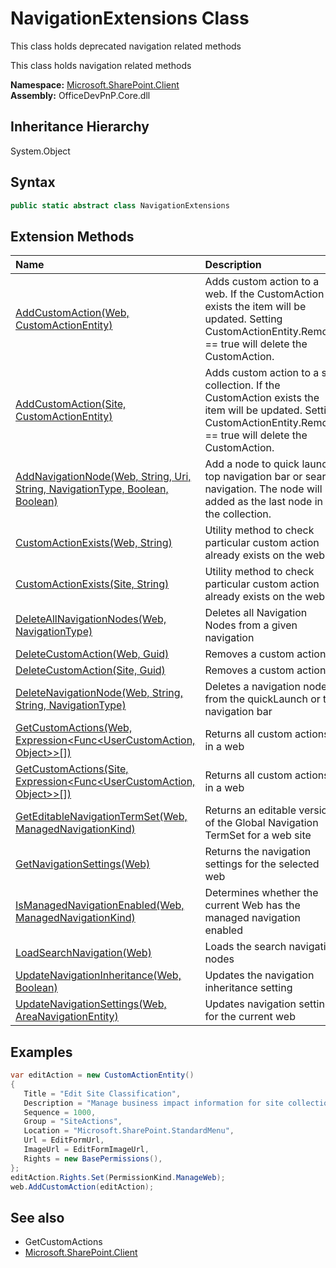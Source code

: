 # NavigationExtensions Class
 This class holds deprecated navigation related methods 

 This class holds navigation related methods   

**Namespace:** [Microsoft.SharePoint.Client](Microsoft.SharePoint.Client.md)  
**Assembly:** OfficeDevPnP.Core.dll  
## Inheritance Hierarchy
System.Object  
## Syntax
```C#
public static abstract class NavigationExtensions
```
## Extension Methods
|**Name**|**Description**|
|:-----|:-----|
| [AddCustomAction(Web, CustomActionEntity)](Microsoft.SharePoint.Client.NavigationExtensions.c58ae7f0.md) | Adds custom action to a web. If the CustomAction exists the item will be updated. Setting CustomActionEntity.Remove == true will delete the CustomAction.
| [AddCustomAction(Site, CustomActionEntity)](Microsoft.SharePoint.Client.NavigationExtensions.c238735d.md) | Adds custom action to a site collection. If the CustomAction exists the item will be updated. Setting CustomActionEntity.Remove == true will delete the CustomAction.
| [AddNavigationNode(Web, String, Uri, String, NavigationType, Boolean, Boolean)](Microsoft.SharePoint.Client.NavigationExtensions.379f276c.md) | Add a node to quick launch, top navigation bar or search navigation. The node will be added as the last node in the collection.
| [CustomActionExists(Web, String)](Microsoft.SharePoint.Client.NavigationExtensions.45893840.md) | Utility method to check particular custom action already exists on the web
| [CustomActionExists(Site, String)](Microsoft.SharePoint.Client.NavigationExtensions.d520d62a.md) | Utility method to check particular custom action already exists on the web
| [DeleteAllNavigationNodes(Web, NavigationType)](Microsoft.SharePoint.Client.NavigationExtensions.bfcb26ce.md) | Deletes all Navigation Nodes from a given navigation
| [DeleteCustomAction(Web, Guid)](Microsoft.SharePoint.Client.NavigationExtensions.4bb46a7f.md) | Removes a custom action
| [DeleteCustomAction(Site, Guid)](Microsoft.SharePoint.Client.NavigationExtensions.f2016670.md) | Removes a custom action
| [DeleteNavigationNode(Web, String, String, NavigationType)](Microsoft.SharePoint.Client.NavigationExtensions.54c91f2e.md) | Deletes a navigation node from the quickLaunch or top navigation bar
| [GetCustomActions(Web, Expression&lt;Func&lt;UserCustomAction, Object&gt;&gt;[])](Microsoft.SharePoint.Client.NavigationExtensions.eac0e89b.md) | Returns all custom actions in a web
| [GetCustomActions(Site, Expression&lt;Func&lt;UserCustomAction, Object&gt;&gt;[])](Microsoft.SharePoint.Client.NavigationExtensions.fc5b2546.md) | Returns all custom actions in a web
| [GetEditableNavigationTermSet(Web, ManagedNavigationKind)](Microsoft.SharePoint.Client.NavigationExtensions.12efa587.md) | Returns an editable version of the Global Navigation TermSet for a web site
| [GetNavigationSettings(Web)](Microsoft.SharePoint.Client.NavigationExtensions.c72dbb5.md) | Returns the navigation settings for the selected web
| [IsManagedNavigationEnabled(Web, ManagedNavigationKind)](Microsoft.SharePoint.Client.NavigationExtensions.60d1127.md) | Determines whether the current Web has the managed navigation enabled
| [LoadSearchNavigation(Web)](Microsoft.SharePoint.Client.NavigationExtensions.4bb1e553.md) | Loads the search navigation nodes
| [UpdateNavigationInheritance(Web, Boolean)](Microsoft.SharePoint.Client.NavigationExtensions.c7232652.md) | Updates the navigation inheritance setting
| [UpdateNavigationSettings(Web, AreaNavigationEntity)](Microsoft.SharePoint.Client.NavigationExtensions.419cdf55.md) | Updates navigation settings for the current web
## Examples
```C#
var editAction = new CustomActionEntity()
{
   Title = "Edit Site Classification",
   Description = "Manage business impact information for site collection or sub sites.",
   Sequence = 1000,
   Group = "SiteActions",
   Location = "Microsoft.SharePoint.StandardMenu",
   Url = EditFormUrl,
   ImageUrl = EditFormImageUrl,
   Rights = new BasePermissions(),
};
editAction.Rights.Set(PermissionKind.ManageWeb);
web.AddCustomAction(editAction);
```

## See also
- GetCustomActions
- [Microsoft.SharePoint.Client](Microsoft.SharePoint.Client.md)
